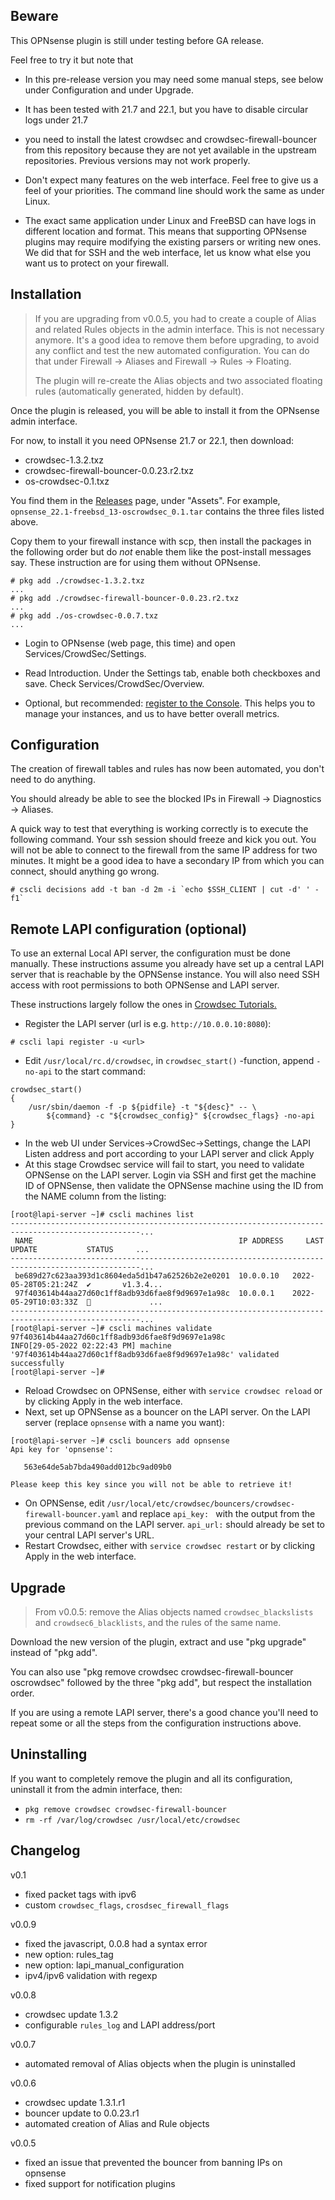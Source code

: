 
Beware
------

This OPNsense plugin is still under testing before GA release.

Feel free to try it but note that

 * In this pre-release version you may need some manual steps, see below under Configuration
   and under Upgrade.

 * It has been tested with 21.7 and 22.1, but you have to disable circular logs under 21.7

 * you need to install the latest crowdsec and crowdsec-firewall-bouncer from
   this repository because they are not yet available in the upstream
   repositories. Previous versions may not work properly.

 * Don't expect many features on the web interface. Feel free to give us a feel
   of your priorities. The command line should work the same as under Linux.

 * The exact same application under Linux and FreeBSD can have logs in
   different location and format. This means that supporting OPNsense plugins
   may require modifying the existing parsers or writing new ones. We did that
   for SSH and the web interface, let us know what else you want us to protect
   on your firewall.


Installation
------------

> If you are upgrading from v0.0.5, you had to create a couple of Alias and
> related Rules objects in the admin interface. This is not necessary anymore.
> It's a good idea to remove them before upgrading, to avoid any conflict and
> test the new automated configuration. You can do that under Firewall -> Aliases
> and Firewall -> Rules -> Floating.
>
> The plugin will re-create the Alias objects and two associated floating rules
> (automatically generated, hidden by default).

Once the plugin is released, you will be able to install it from the OPNsense admin interface.

For now, to install it you need OPNsense 21.7 or 22.1, then download:

 * crowdsec-1.3.2.txz
 * crowdsec-firewall-bouncer-0.0.23.r2.txz
 * os-crowdsec-0.1.txz

You find them in the
[Releases](https://github.com/crowdsecurity/opnsense-plugin-crowdsec/releases)
page, under "Assets". For example, `opnsense_22.1-freebsd_13-oscrowdsec_0.1.tar` contains
the three files listed above.

Copy them to your firewall instance with scp, then install the packages in the
following order but do *not* enable them like the post-install messages say.
These instruction are for using them without OPNsense.

```
# pkg add ./crowdsec-1.3.2.txz
...
# pkg add ./crowdsec-firewall-bouncer-0.0.23.r2.txz
...
# pkg add ./os-crowdsec-0.0.7.txz
...
```

 * Login to OPNsense (web page, this time) and open Services/CrowdSec/Settings.

 * Read Introduction. Under the Settings tab, enable both checkboxes and save. Check Services/CrowdSec/Overview.

 * Optional, but recommended: [register to the Console](https://app.crowdsec.net/).
   This helps you to manage your instances, and us to have better overall metrics.


Configuration
-------------

The creation of firewall tables and rules has now been automated, you don't need
to do anything.

You should already be able to see the blocked IPs in Firewall -> Diagnostics -> Aliases.

A quick way to test that everything is working correctly is to execute the
following command. Your ssh session should freeze and kick you out. You will
not be able to connect to the firewall from the same IP address for two
minutes. It might be a good idea to have a secondary IP from which you can
connect, should anything go wrong.

```
# cscli decisions add -t ban -d 2m -i `echo $SSH_CLIENT | cut -d' ' -f1`
```

Remote LAPI configuration (optional)
------------------------------------
To use an external Local API server, the configuration must be done manually.
These instructions assume you already have set up a central LAPI server that is
reachable by the OPNSense instance. You will also need SSH access with root permissions
to both OPNSense and LAPI server.

These instructions largely follow the ones in [Crowdsec Tutorials.](https://crowdsec.net/blog/multi-server-setup/)

- Register the LAPI server (url is e.g. `http://10.0.0.10:8080`):
```
# cscli lapi register -u <url>
```
- Edit `/usr/local/rc.d/crowdsec`, in `crowdsec_start()` -function, append `-no-api` to the start command:
```
crowdsec_start()                                                                
{                                                                               
    /usr/sbin/daemon -f -p ${pidfile} -t "${desc}" -- \                         
        ${command} -c "${crowdsec_config}" ${crowdsec_flags} -no-api            
} 
```
- In the web UI under Services->CrowdSec->Settings, change the LAPI Listen address
  and port according to your LAPI server and click Apply
- At this stage Crowdsec service will fail to start, you need to validate OPNSense on the LAPI server.
  Login via SSH and first get the machine ID of OPNSense, then validate the OPNSense machine using
  the ID from the NAME column from the listing:
```
[root@lapi-server ~]# cscli machines list
---------------------------------------------------------------------------------------------------...
 NAME                                              IP ADDRESS     LAST UPDATE           STATUS     ...
---------------------------------------------------------------------------------------------------...
 be689d27c623aa393d1c8604eda5d1b47a62526b2e2e0201  10.0.0.10   2022-05-28T05:21:24Z  ✔️       v1.3.4...
 97f403614b44aa27d60c1ff8adb93d6fae8f9d9697e1a98c  10.0.0.1    2022-05-29T10:03:33Z  🚫             ...                                                                   
---------------------------------------------------------------------------------------------------...
[root@lapi-server ~]# cscli machines validate 97f403614b44aa27d60c1ff8adb93d6fae8f9d9697e1a98c
INFO[29-05-2022 02:22:43 PM] machine '97f403614b44aa27d60c1ff8adb93d6fae8f9d9697e1a98c' validated successfully
[root@lapi-server ~]#
```
- Reload Crowdsec on OPNSense, either with `service crowdsec reload` or by clicking Apply
  in the web interface.
- Next, set up OPNSense as a bouncer on the LAPI server. On the LAPI server (replace `opnsense` with a name you want):
```
[root@lapi-server ~]# cscli bouncers add opnsense
Api key for 'opnsense':

   563e64de5ab7bda490add012bc9ad09b0

Please keep this key since you will not be able to retrieve it!
```
- On OPNSense, edit `/usr/local/etc/crowdsec/bouncers/crowdsec-firewall-bouncer.yaml`
  and replace `api_key: ` with the output from the previous command on the LAPI server.
  `api_url:` should already be set to your central LAPI server's URL.
- Restart Crowdsec, either with `service crowdsec restart` or by clicking Apply
  in the web interface.

Upgrade
-------

> From v0.0.5: remove the Alias objects named `crowdsec_blackslists` and
> `crowdsec6_blacklists`, and the rules of the same name.

Download the new version of the plugin, extract and use "pkg upgrade" instead of "pkg add".

You can also use "pkg remove crowdsec crowdsec-firewall-bouncer oscrowdsec"
followed by the three "pkg add", but respect the installation order.

If you are using a remote LAPI server, there's a good chance you'll need to
repeat some or all the steps from the configuration instructions above.

Uninstalling
------------

If you want to completely remove the plugin and all its configuration, uninstall
it from the admin interface, then:

 - `pkg remove crowdsec crowdsec-firewall-bouncer`
 - `rm -rf /var/log/crowdsec /usr/local/etc/crowdsec`


Changelog
---------

v0.1

 - fixed packet tags with ipv6
 - custom `crowdsec_flags`, `crosdsec_firewall_flags`

v0.0.9

 - fixed the javascript, 0.0.8 had a syntax error
 - new option: rules_tag
 - new option: lapi_manual_configuration
 - ipv4/ipv6 validation with regexp

v0.0.8

 - crowdsec update 1.3.2
 - configurable `rules_log` and LAPI address/port

v0.0.7

 - automated removal of Alias objects when the plugin is uninstalled

v0.0.6

 - crowdsec update 1.3.1.r1
 - bouncer update to 0.0.23.r1
 - automated creation of Alias and Rule objects

v0.0.5

 - fixed an issue that prevented the bouncer from banning IPs on opnsense
 - fixed support for notification plugins


